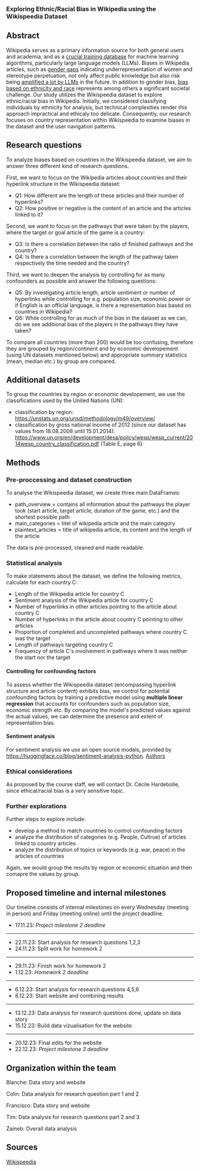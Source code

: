 ### Exploring Ethnic/Racial Bias in Wikipedia using the Wikispeedia Dataset

## Abstract

Wikipedia serves as a primary information source for both general users and academia, and as a [crucial training database](https://wikimediafoundation.org/news/2023/07/12/wikipedias-value-in-the-age-of-generative-ai/) for machine learning algorithms, particularly large language models (LLMs). Biases in Wikipedia articles, such as [gender gaps](https://arxiv.org/abs/1501.06307) indicating underrepresentation of women and stereotype perpetuation, not only affect public knowledge but also risk being [amplified a lot by LLMs](https://dl.acm.org/doi/full/10.1145/3597307) in the future. In addition to gender bias, [bias based on ethnicity and race](https://journals.sagepub.com/doi/full/10.1177/20539517231165490) represents among others a significant societal challenge. Our study utilizes the Wikispeedia dataset to explore ethnic/racial bias in Wikipedia. Initially, we considered classifying individuals by ethnicity for analysis, but technical complexities render this approach impractical and ethicaly too delicate. Consequently, our research focuses on country representation within Wikispeedia to examine biases in the dataset and the user navigation patterns. 

## Research questions

To analyze biases based on countries in the Wikispeedia dataset, we aim to answer three different kind of research questions.

First, we want to focus on the Wikipedia articles about countries and their hyperlink structure in the Wikispeedia dataset:
* Q1: How different are the length of these articles and their number of hyperlinks?
* Q2: How positive or negative is the content of an article and the articles linked to it?

Second, we want to focus on the pathways that were taken by the players, where the target or goal article of the game is a country:
* Q3: Is there a correlation between the ratio of finished pathways and the country?
* Q4: Is there a correlation between the length of the pathway taken respectively the time needed and the country?

Third, we want to deepen the analysis by controlling for as many confounders as possible and answer the following questions:
* Q5: By investigating article length, article sentiment or number of hyperlinks while controlling for e.g. population size, economic power or if English is an official language, is there a representation bias based on countries in Wikipedia? 
* Q6: While controlling for as much of the bias in the dataset as we can, do we see additional bias of the players in the pathways they have taken?

To compare all countries (more than 200) would be too confusing, therefore they are grouped by region/continent and by economic developement (using UN datasets mentioned below) and appropriate summary statistics (mean, median etc.) by group are compared.


## Additional datasets
To group the countries by region or economic developement, we use the classifications used by the United Nations (UN):

* classification by region: https://unstats.un.org/unsd/methodology/m49/overview/
* classification by gross national income of 2012 (since our dataset has values from 18.08.2008 until 15.01.2014): https://www.un.org/en/development/desa/policy/wesp/wesp_current/2014wesp_country_classification.pdf (Table E, page 6)

## Methods

### Pre-proccessing and dataset construction
To analyse the Wikispeedia dataset, we create three main DataFrames:

* path_overview = contains all information about the pathways the player took (start article, target article, duration of the game, etc.) and the shortest possible path
* main_categories = titel of wikipedia article and the main category
* plaintext_articles = title of wikipedia article, its content and the length of the article

The data is pre-processed, cleaned and made readable.


### Statistical analysis

To make statements about the dataset, we define the following metrics, calculate for each country C:

* Length of the Wikipedia article for country C
* Sentiment analysis of the Wikipedia article for country C
* Number of hyperlinks in other articles pointing to the article about country C
* Number of hyperlinks in the article about country C pointing to other articles
* Proportion of completed and uncompleted pathways where country C was the target
* Length of pathways targeting country C
* Frequency of article C's involvement in pathways where it was neither the start nor the target


#### Controlling for confounding factors

To assess whether the Wikispeedia dataset (encompassing hyperlink structure and article content) exhibits bias, we control for potential confounding factors by training a predictive model using **multiple linear regression** that accounts for confounders such as population size, economic strength etc. By comparing the model's predicted values against the actual values, we can determine the presence and extent of representation bias.

#### Sentiment analysis

For sentiment analysis we use an open source models, provided by https://huggingface.co/blog/sentiment-analysis-python. [Authors](https://arxiv.org/abs/2106.09462)

### Ethical considerations

As proposed by the course staff, we will contact Dr. Cécile Hardebolle, since ethical/racial bias is a very sensitive topic.



### Further explorations

Further steps to explore include:

* develop a method to match countries to control confounding factors
* analyze the distribution of categories (e.g. People, Cultrue) of articles linked to country articles
* analyze the distribution of topics or keywords (e.g. war, peace) in the articles of countries

Again, we would group the results by region or economic situation and then comapre the values by group.

## Proposed timeline and internal milestones
Our timeline consists of internal milestones on every Wednesday (meeting in person) and Friday (meeting online) until the project deadline.

- 17.11.23: *Project milestone 2 deadline*
---
- 22.11.23: Start analysis for research questions 1,2,3
- 24.11.23: Split work for homework 2
---
- 29.11.23: Finish work for homework 2
- 1.12.23: *Homework 2 deadline*
---
- 6.12.23: Start analysis for research questions 4,5,6
- 8.12.23: Start website and combining results
---
- 13.12.23: Data analysis for research questions done, update on data story
- 15.12.23: Build data vizualisation for the website
---
- 20.12.23: Final edits for the website
- 22.12.23: *Project milestone 3 deadline* 

## Organization within the team

Blanche: Data story and website

Colin: Data analysis for research question part 1 and 2

Francisco: Data story and website

Tim: Data analysis for research questions part 2 and 3

Zaineb: Overall data analysis

## Sources

[Wikispeedia](https://snap.stanford.edu/data/wikispeedia.html)
